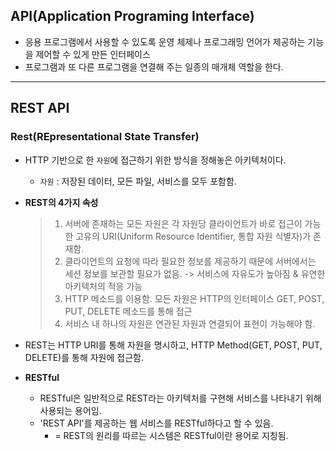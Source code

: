 ## API(Application Programing Interface)

- 응용 프로그램에서 사용할 수 있도록 운영 체제나 프로그래밍 언어가 제공하는 기능을 제어할 수 있게 만든 인터페이스
- 프로그램과 또 다른 프로그램을 연결해 주는 일종의 매개체 역할을 한다.

---

## REST API

### Rest(REpresentational State Transfer)

- HTTP 기반으로 한 `자원`에 접근하기 위한 방식을 정해놓은 아키텍처이다.

  - `자원` : 저장된 데이터, 모든 파일, 서비스를 모두 포함함.

- **REST의 4가지 속성**

  > 1. 서버에 존재하는 모든 자원은 각 자원당 클라이언트가 바로 접근이 가능한 고유의 URI(Uniform Resource Identifier, 통합 자원 식별자)가 존재함.
  > 2. 클라이언트의 요청에 따라 필요한 정보를 제공하기 때문에 서버에서는 세션 정보를 보관할 필요가 없음. -> 서비스에 자유도가 높아짐 & 유연한 아키텍처의 적응 가능
  > 3. HTTP 메소드를 이용함. 모든 자원은 HTTP의 인터페이스 GET, POST, PUT, DELETE 메소드를 통해 접근
  > 4. 서비스 내 하나의 자원은 연관된 자원과 연결되어 표현이 가능해야 함.

- REST는 HTTP URI를 통해 자원을 명시하고, HTTP Method(GET, POST, PUT, DELETE)를 통해 자원에 접근함.

- **RESTful**

  - RESTful은 일반적으로 REST라는 아키텍처를 구현해 서비스를 나타내기 위해 사용되는 용어임.
  - 'REST API'를 제공하는 웹 서비스를 RESTful하다고 할 수 있음.
    - = REST의 원리를 따르는 시스템은 RESTful이란 용어로 지칭됨.